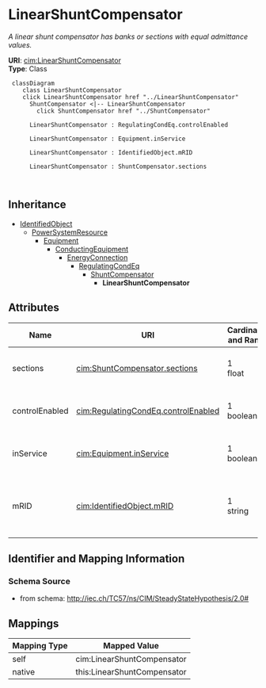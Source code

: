 # LinearShuntCompensator


_A linear shunt compensator has banks or sections with equal admittance values._





**URI**: [cim:LinearShuntCompensator](http://iec.ch/TC57/CIM100#LinearShuntCompensator)<br />
**Type**: Class




```mermaid
 classDiagram
    class LinearShuntCompensator
    click LinearShuntCompensator href "../LinearShuntCompensator"
      ShuntCompensator <|-- LinearShuntCompensator
        click ShuntCompensator href "../ShuntCompensator"
      
      LinearShuntCompensator : RegulatingCondEq.controlEnabled
        
      LinearShuntCompensator : Equipment.inService
        
      LinearShuntCompensator : IdentifiedObject.mRID
        
      LinearShuntCompensator : ShuntCompensator.sections
        
      
```





## Inheritance
* [IdentifiedObject](IdentifiedObject.md)
    * [PowerSystemResource](PowerSystemResource.md)
        * [Equipment](Equipment.md)
            * [ConductingEquipment](ConductingEquipment.md)
                * [EnergyConnection](EnergyConnection.md)
                    * [RegulatingCondEq](RegulatingCondEq.md)
                        * [ShuntCompensator](ShuntCompensator.md)
                            * **LinearShuntCompensator**



## Attributes


| Name | URI | Cardinality and Range | Description | Inheritance |
| ---  | --- | --- | --- | --- |
| sections | [cim:ShuntCompensator.sections](http://iec.ch/TC57/CIM100#ShuntCompensator.sections) | 1 <br />  float  | Shunt compensator sections in use | [ShuntCompensator](ShuntCompensator.md) |
| controlEnabled | [cim:RegulatingCondEq.controlEnabled](http://iec.ch/TC57/CIM100#RegulatingCondEq.controlEnabled) | 1 <br />  boolean  | Specifies the regulation status of the equipment | [RegulatingCondEq](RegulatingCondEq.md) |
| inService | [cim:Equipment.inService](http://iec.ch/TC57/CIM100#Equipment.inService) | 1 <br />  boolean  | Specifies the availability of the equipment | [Equipment](Equipment.md) |
| mRID | [cim:IdentifiedObject.mRID](http://iec.ch/TC57/CIM100#IdentifiedObject.mRID) | 1 <br />  string  | Master resource identifier issued by a model authority | [IdentifiedObject](IdentifiedObject.md) |









## Identifier and Mapping Information







### Schema Source


* from schema: http://iec.ch/TC57/ns/CIM/SteadyStateHypothesis/2.0#





## Mappings

| Mapping Type | Mapped Value |
| ---  | ---  |
| self | cim:LinearShuntCompensator |
| native | this:LinearShuntCompensator |




